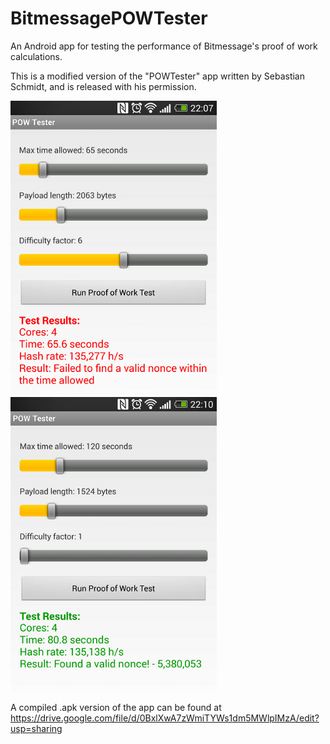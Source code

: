 BitmessagePOWTester
===================

An Android app for testing the performance of Bitmessage's proof of work calculations. 

This is a modified version of the "POWTester" app written by Sebastian Schmidt, and is released with his permission. 

![Alt text](screenshots/POWTesterScreenshot001.png)
![Alt text](screenshots/POWTesterScreenshot002.png)

A compiled .apk version of the app can be found at https://drive.google.com/file/d/0BxlXwA7zWmiTYWs1dm5MWlpIMzA/edit?usp=sharing
